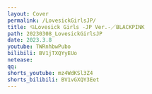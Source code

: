 ```yaml
---
layout: Cover
permalink: /LovesickGirlsJP/
title: 💘Lovesick Girls -JP Ver.-／BLACKPINK
path: 20230308_LovesickGirlsJP
date: 2023.3.8
youtube: TWRnhbwPubo
bilibili: BV1jTXQYyEUo
netease: 
qq: 
shorts_youtube: mz4WdKSl3Z4
shorts_bilibili: BV1vGXQY3Eet
---
```

